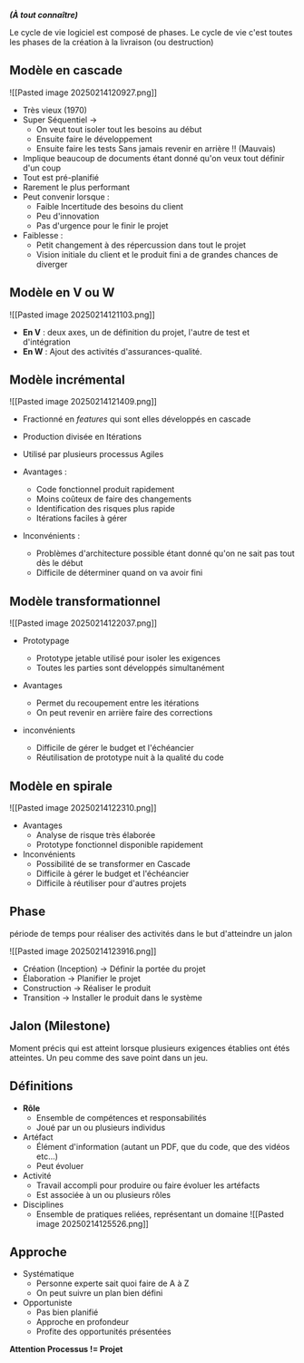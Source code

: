 ***(À tout connaître)***

Le cycle de vie logiciel est composé de phases. Le cycle de vie c'est toutes les phases de la création à la livraison (ou destruction)
## Modèle en cascade

![[Pasted image 20250214120927.png]]

- Très vieux (1970)
- Super Séquentiel -> 
	- On veut tout isoler tout les besoins au début
	- Ensuite faire le développement
	- Ensuite faire les tests
	Sans jamais revenir en arrière !! (Mauvais)
- Implique beaucoup de documents étant donné qu'on veux tout définir d'un coup
- Tout est pré-planifié
- Rarement le plus performant
- Peut convenir lorsque :
	- Faible Incertitude des besoins du client
	- Peu d'innovation
	- Pas d'urgence pour le finir le projet
- Faiblesse :
	- Petit changement à des répercussion dans tout le projet
	- Vision initiale du client et le produit fini a de grandes chances de diverger


## Modèle en V ou W

![[Pasted image 20250214121103.png]]

- **En V** : deux axes, un de définition du projet, l'autre de test et d'intégration
- **En W** : Ajout des activités d'assurances-qualité.


## Modèle incrémental

![[Pasted image 20250214121409.png]]
- Fractionné en *features* qui sont elles développés en cascade
- Production divisée en Itérations
- Utilisé par plusieurs processus Agiles

- Avantages : 
	- Code fonctionnel produit rapidement
	- Moins coûteux de faire des changements
	- Identification des risques plus rapide
	- Itérations faciles à gérer
- Inconvénients :
	- Problèmes d'architecture possible étant donné qu'on ne sait pas tout dès le début
	- Difficile de déterminer quand on va avoir fini

## Modèle transformationnel

![[Pasted image 20250214122037.png]]

- Prototypage 
	- Prototype jetable utilisé pour isoler les exigences
	- Toutes les parties sont développés simultanément

- Avantages 
	- Permet du recoupement entre les itérations
	- On peut revenir en arrière faire des corrections
- inconvénients
	- Difficile de gérer le budget et l'échéancier
	- Réutilisation de prototype nuit à la qualité du code


## Modèle en spirale 

![[Pasted image 20250214122310.png]]
- Avantages
	- Analyse de risque très élaborée
	- Prototype fonctionnel disponible rapidement
- Inconvénients
	- Possibilité de se transformer en Cascade
	- Difficile à gérer le budget et l'échéancier
	- Difficile à réutiliser pour d'autres projets


## Phase
période de temps pour réaliser des activités dans le but d'atteindre un jalon

![[Pasted image 20250214123916.png]]
- Création (Inception) -> Définir la portée du projet
- Élaboration -> Planifier le projet
- Construction -> Réaliser le produit
- Transition -> Installer le produit dans le système

## Jalon (Milestone)
Moment précis qui est atteint lorsque plusieurs exigences établies ont étés atteintes. Un peu comme des save point dans un jeu. 


## Définitions 
- **Rôle**
	- Ensemble de compétences et responsabilités
	- Joué par un ou plusieurs individus
- Artéfact
	- Élément d'information (autant un PDF, que du code, que des vidéos etc...)
	- Peut évoluer
- Activité
	- Travail accompli pour produire ou faire évoluer les artéfacts
	- Est associée à un ou plusieurs rôles
- Disciplines 
	- Ensemble de pratiques reliées, représentant un domaine
	![[Pasted image 20250214125526.png]]

## Approche

- Systématique
	- Personne experte sait quoi faire de A à Z
	- On peut suivre un plan bien défini
- Opportuniste
	- Pas bien planifié
	- Approche en profondeur
	- Profite des opportunités présentées

**Attention Processus != Projet**